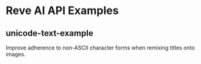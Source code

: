 # Reve AI API Examples

## unicode-text-example

Improve adherence to non-ASCII character forms when remixing titles onto images.
